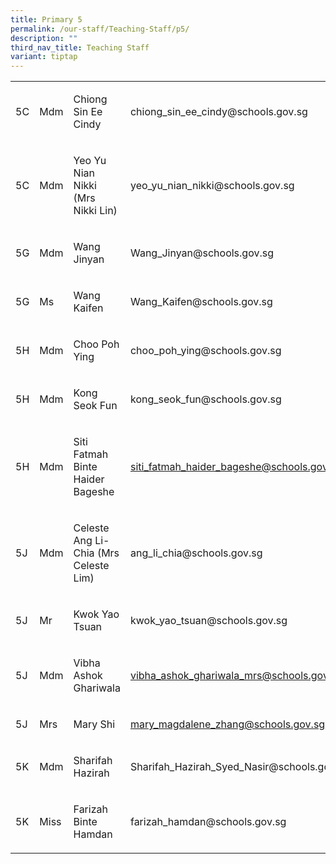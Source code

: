 ```yaml
---
title: Primary 5
permalink: /our-staff/Teaching-Staff/p5/
description: ""
third_nav_title: Teaching Staff
variant: tiptap
---
```

<p></p>
<table style="minWidth: 100px">
<colgroup>
<col>
<col>
<col>
<col>
</colgroup>
<tbody>
<tr>
<td rowspan="1" colspan="1">
<p>5C</p>
</td>
<td rowspan="1" colspan="1">
<p>Mdm</p>
</td>
<td rowspan="1" colspan="1">
<p>Chiong Sin Ee Cindy</p>
</td>
<td rowspan="1" colspan="1">
<p><a rel="noopener noreferrer nofollow" target="_blank">chiong_sin_ee_cindy@schools.gov.sg</a>
</p>
</td>
</tr>
<tr>
<td rowspan="1" colspan="1">
<p>5C</p>
</td>
<td rowspan="1" colspan="1">
<p>Mdm</p>
</td>
<td rowspan="1" colspan="1">
<p>Yeo Yu Nian Nikki (Mrs Nikki Lin)</p>
</td>
<td rowspan="1" colspan="1">
<p><a rel="noopener noreferrer nofollow" target="_blank">yeo_yu_nian_nikki@schools.gov.sg</a>
</p>
</td>
</tr>
<tr>
<td rowspan="1" colspan="1">
<p>5G</p>
</td>
<td rowspan="1" colspan="1">
<p>Mdm</p>
</td>
<td rowspan="1" colspan="1">
<p>Wang Jinyan</p>
</td>
<td rowspan="1" colspan="1">
<p><a rel="noopener noreferrer nofollow" target="_blank">Wang_Jinyan@schools.gov.sg</a>
</p>
</td>
</tr>
<tr>
<td rowspan="1" colspan="1">
<p>5G</p>
</td>
<td rowspan="1" colspan="1">
<p>Ms&nbsp;</p>
</td>
<td rowspan="1" colspan="1">
<p>Wang Kaifen</p>
</td>
<td rowspan="1" colspan="1">
<p><a rel="noopener noreferrer nofollow" target="_blank">Wang_Kaifen@schools.gov.sg</a>
</p>
</td>
</tr>
<tr>
<td rowspan="1" colspan="1">
<p>5H</p>
</td>
<td rowspan="1" colspan="1">
<p>Mdm</p>
</td>
<td rowspan="1" colspan="1">
<p>Choo Poh Ying</p>
</td>
<td rowspan="1" colspan="1">
<p><a rel="noopener noreferrer nofollow" target="_blank">choo_poh_ying@schools.gov.sg</a>
</p>
</td>
</tr>
<tr>
<td rowspan="1" colspan="1">
<p>5H</p>
</td>
<td rowspan="1" colspan="1">
<p>Mdm</p>
</td>
<td rowspan="1" colspan="1">
<p>Kong Seok Fun</p>
</td>
<td rowspan="1" colspan="1">
<p><a rel="noopener noreferrer nofollow" target="_blank">kong_seok_fun@schools.gov.sg</a>
</p>
</td>
</tr>
<tr>
<td rowspan="1" colspan="1">
<p>5H</p>
</td>
<td rowspan="1" colspan="1">
<p>Mdm</p>
</td>
<td rowspan="1" colspan="1">
<p>Siti Fatmah Binte Haider Bageshe</p>
</td>
<td rowspan="1" colspan="1">
<p><a href="mailto:siti_fatmah_haider_bageshe@schools.gov.sg" rel="noopener noreferrer nofollow" target="_blank">siti_fatmah_haider_bageshe@schools.gov.sg</a>
</p>
</td>
</tr>
<tr>
<td rowspan="1" colspan="1">
<p>5J</p>
</td>
<td rowspan="1" colspan="1">
<p>Mdm</p>
</td>
<td rowspan="1" colspan="1">
<p>Celeste Ang Li-Chia (Mrs Celeste Lim)</p>
</td>
<td rowspan="1" colspan="1">
<p><a rel="noopener noreferrer nofollow" target="_blank">ang_li_chia@schools.gov.sg</a>
</p>
</td>
</tr>
<tr>
<td rowspan="1" colspan="1">
<p>5J</p>
</td>
<td rowspan="1" colspan="1">
<p>Mr</p>
</td>
<td rowspan="1" colspan="1">
<p>Kwok Yao Tsuan</p>
</td>
<td rowspan="1" colspan="1">
<p><a rel="noopener noreferrer nofollow" target="_blank">kwok_yao_tsuan@schools.gov.sg</a>
</p>
</td>
</tr>
<tr>
<td rowspan="1" colspan="1">
<p>5J</p>
</td>
<td rowspan="1" colspan="1">
<p>Mdm</p>
</td>
<td rowspan="1" colspan="1">
<p>Vibha Ashok Ghariwala</p>
</td>
<td rowspan="1" colspan="1">
<p><a href="mailto:vibha_ashok_ghariwala_mrs@schools.gov.sg" rel="noopener noreferrer nofollow" target="_blank">vibha_ashok_ghariwala_mrs@schools.gov.sg</a>
</p>
</td>
</tr>
<tr>
<td rowspan="1" colspan="1">
<p>5J</p>
</td>
<td rowspan="1" colspan="1">
<p>Mrs</p>
</td>
<td rowspan="1" colspan="1">
<p>Mary Shi</p>
</td>
<td rowspan="1" colspan="1">
<p><a href="mailto:mary_magdalene_zhang@schools.gov.sg" rel="noopener noreferrer nofollow" target="_blank">mary_magdalene_zhang@schools.gov.sg</a>
</p>
</td>
</tr>
<tr>
<td rowspan="1" colspan="1">
<p>5K</p>
</td>
<td rowspan="1" colspan="1">
<p>Mdm</p>
</td>
<td rowspan="1" colspan="1">
<p>Sharifah Hazirah</p>
</td>
<td rowspan="1" colspan="1">
<p><a rel="noopener noreferrer nofollow" target="_blank">Sharifah_Hazirah_Syed_Nasir@schools.gov.sg</a>
</p>
</td>
</tr>
<tr>
<td rowspan="1" colspan="1">
<p>5K</p>
</td>
<td rowspan="1" colspan="1">
<p>Miss</p>
</td>
<td rowspan="1" colspan="1">
<p>Farizah Binte Hamdan</p>
</td>
<td rowspan="1" colspan="1">
<p><a rel="noopener noreferrer nofollow" target="_blank">farizah_hamdan@schools.gov.sg</a>
</p>
</td>
</tr>
</tbody>
</table>
<p></p>